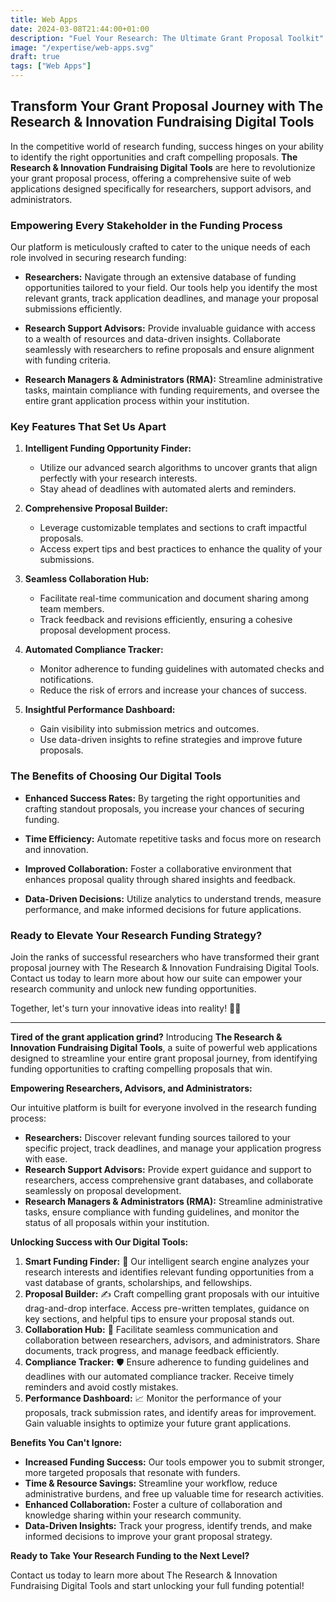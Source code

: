 ```yaml
---
title: Web Apps
date: 2024-03-08T21:44:00+01:00
description: "Fuel Your Research: The Ultimate Grant Proposal Toolkit"
image: "/expertise/web-apps.svg"
draft: true
tags: ["Web Apps"]
---
```


<!--

V1

We develop web applications for research support and knowledge sharing

V2

Your are a talented online content editor and marketing director, please provide an extended value proposal for "The Research and Innovation Fundraising Digital Tools are a suite of Web Apps designed for assisting Researchers, Research Support Advisors and Research Managers and Administrators (RMA) throughout a grant proposal submission from finding a pertinent financing opportunity to writing an impactful project 🔬"
 
-->

## Transform Your Grant Proposal Journey with The Research & Innovation Fundraising Digital Tools

In the competitive world of research funding, success hinges on your ability to identify the right opportunities and craft compelling proposals. **The Research & Innovation Fundraising Digital Tools** are here to revolutionize your grant proposal process, offering a comprehensive suite of web applications designed specifically for researchers, support advisors, and administrators.

### Empowering Every Stakeholder in the Funding Process

Our platform is meticulously crafted to cater to the unique needs of each role involved in securing research funding:

- **Researchers:** Navigate through an extensive database of funding opportunities tailored to your field. Our tools help you identify the most relevant grants, track application deadlines, and manage your proposal submissions efficiently.
  
- **Research Support Advisors:** Provide invaluable guidance with access to a wealth of resources and data-driven insights. Collaborate seamlessly with researchers to refine proposals and ensure alignment with funding criteria.

- **Research Managers & Administrators (RMA):** Streamline administrative tasks, maintain compliance with funding requirements, and oversee the entire grant application process within your institution.

### Key Features That Set Us Apart

1. **Intelligent Funding Opportunity Finder:**
   - Utilize our advanced search algorithms to uncover grants that align perfectly with your research interests.
   - Stay ahead of deadlines with automated alerts and reminders.

2. **Comprehensive Proposal Builder:**
   - Leverage customizable templates and sections to craft impactful proposals.
   - Access expert tips and best practices to enhance the quality of your submissions.

3. **Seamless Collaboration Hub:**
   - Facilitate real-time communication and document sharing among team members.
   - Track feedback and revisions efficiently, ensuring a cohesive proposal development process.

4. **Automated Compliance Tracker:**
   - Monitor adherence to funding guidelines with automated checks and notifications.
   - Reduce the risk of errors and increase your chances of success.

5. **Insightful Performance Dashboard:**
   - Gain visibility into submission metrics and outcomes.
   - Use data-driven insights to refine strategies and improve future proposals.

### The Benefits of Choosing Our Digital Tools

- **Enhanced Success Rates:** By targeting the right opportunities and crafting standout proposals, you increase your chances of securing funding.
  
- **Time Efficiency:** Automate repetitive tasks and focus more on research and innovation.

- **Improved Collaboration:** Foster a collaborative environment that enhances proposal quality through shared insights and feedback.

- **Data-Driven Decisions:** Utilize analytics to understand trends, measure performance, and make informed decisions for future applications.

### Ready to Elevate Your Research Funding Strategy?

Join the ranks of successful researchers who have transformed their grant proposal journey with The Research & Innovation Fundraising Digital Tools. Contact us today to learn more about how our suite can empower your research community and unlock new funding opportunities.

Together, let's turn your innovative ideas into reality! 🚀🔬

---

**Tired of the grant application grind?**  Introducing **The Research & Innovation Fundraising Digital Tools**, a suite of powerful web applications designed to streamline your entire grant proposal journey, from identifying funding opportunities to crafting compelling proposals that win.

**Empowering Researchers, Advisors, and Administrators:**

Our intuitive platform is built for everyone involved in the research funding process:

* **Researchers:** Discover relevant funding sources tailored to your specific project, track deadlines, and manage your application progress with ease.
* **Research Support Advisors:** Provide expert guidance and support to researchers, access comprehensive grant databases, and collaborate seamlessly on proposal development.
* **Research Managers & Administrators (RMA):**  Streamline administrative tasks, ensure compliance with funding guidelines, and monitor the status of all proposals within your institution.

**Unlocking Success with Our Digital Tools:**

1. **Smart Funding Finder:** 🧠  Our intelligent search engine analyzes your research interests and identifies relevant funding opportunities from a vast database of grants, scholarships, and fellowships.
2. **Proposal Builder:** ✍️ Craft compelling grant proposals with our intuitive drag-and-drop interface. Access pre-written templates, guidance on key sections, and helpful tips to ensure your proposal stands out.
3. **Collaboration Hub:**  🤝  Facilitate seamless communication and collaboration between researchers, advisors, and administrators. Share documents, track progress, and manage feedback efficiently.
4. **Compliance Tracker:** 🛡️ Ensure adherence to funding guidelines and deadlines with our automated compliance tracker. Receive timely reminders and avoid costly mistakes.
5. **Performance Dashboard:** 📈  Monitor the performance of your proposals, track submission rates, and identify areas for improvement. Gain valuable insights to optimize your future grant applications.

**Benefits You Can't Ignore:**

* **Increased Funding Success:** Our tools empower you to submit stronger, more targeted proposals that resonate with funders.
* **Time & Resource Savings:** Streamline your workflow, reduce administrative burdens, and free up valuable time for research activities.
* **Enhanced Collaboration:** Foster a culture of collaboration and knowledge sharing within your research community.
* **Data-Driven Insights:**  Track your progress, identify trends, and make informed decisions to improve your grant proposal strategy.

**Ready to Take Your Research Funding to the Next Level?**

Contact us today to learn more about The Research & Innovation Fundraising Digital Tools and start unlocking your full funding potential!